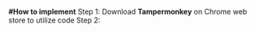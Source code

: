 **#How to implement**
Step 1: Download **Tampermonkey** on Chrome web store to utilize code
Step 2: 
